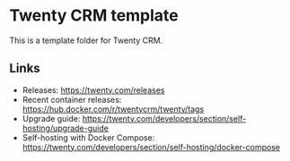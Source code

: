 # Twenty CRM template

This is a template folder for Twenty CRM. 

## Links

* Releases: https://twenty.com/releases
* Recent container releases: https://hub.docker.com/r/twentycrm/twenty/tags
* Upgrade guide: https://twenty.com/developers/section/self-hosting/upgrade-guide
* Self-hosting with Docker Compose: https://twenty.com/developers/section/self-hosting/docker-compose


